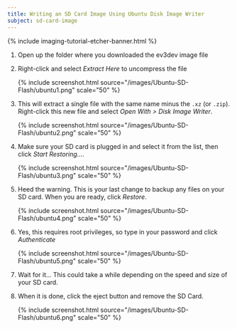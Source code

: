 ```yaml
---
title: Writing an SD Card Image Using Ubuntu Disk Image Writer
subject: sd-card-image
---
```


{% include imaging-tutorial-etcher-banner.html %}

1.  Open up the folder where you downloaded the ev3dev image file

2.  Right-click and select *Extract Here* to uncompress the file

	{% include screenshot.html source="/images/Ubuntu-SD-Flash/ubuntu1.png" scale="50" %}

3.  This will extract a single file with the same name minus the `.xz` (or
    `.zip`). Right-click this new file and select *Open With > Disk Image Writer*.

    {% include screenshot.html source="/images/Ubuntu-SD-Flash/ubuntu2.png" scale="50" %}

4.  Make sure your SD card is plugged in and select it from the list, then click
    *Start Restoring...*.

    {% include screenshot.html source="/images/Ubuntu-SD-Flash/ubuntu3.png" scale="50" %}

5. Heed the warning. This is your last change to backup any files on your SD
   card. When you are ready, click *Restore*.

    {% include screenshot.html source="/images/Ubuntu-SD-Flash/ubuntu4.png" scale="50" %}

6.  Yes, this requires root privileges, so type in your password and click
    *Authenticate*

    {% include screenshot.html source="/images/Ubuntu-SD-Flash/ubuntu5.png" scale="50" %}

6.  Wait for it... This could take a while depending on the speed and size of
    your SD card.

7. When it is done, click the eject button and remove the SD Card.

    {% include screenshot.html source="/images/Ubuntu-SD-Flash/ubuntu6.png" scale="50" %}